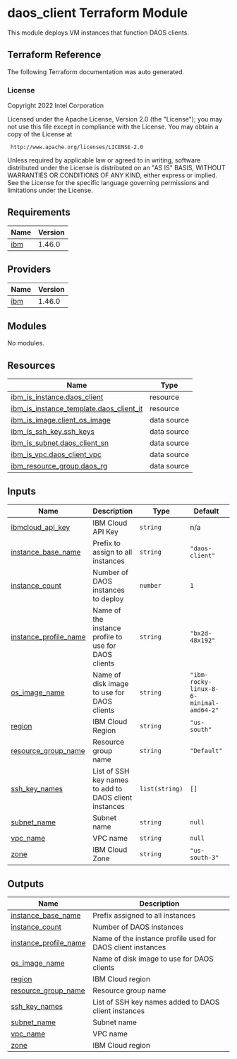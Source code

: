 # daos_client Terraform Module

This module deploys VM instances that function DAOS clients.

## Terraform Reference

The following Terraform documentation was auto generated.

### License

<!-- BEGINNING OF PRE-COMMIT-TERRAFORM DOCS HOOK -->
Copyright 2022 Intel Corporation

Licensed under the Apache License, Version 2.0 (the "License");
you may not use this file except in compliance with the License.
You may obtain a copy of the License at

     http://www.apache.org/licenses/LICENSE-2.0

Unless required by applicable law or agreed to in writing, software
distributed under the License is distributed on an "AS IS" BASIS,
WITHOUT WARRANTIES OR CONDITIONS OF ANY KIND, either express or implied.
See the License for the specific language governing permissions and
limitations under the License.

## Requirements

| Name | Version |
|------|---------|
| <a name="requirement_ibm"></a> [ibm](#requirement\_ibm) | 1.46.0 |

## Providers

| Name | Version |
|------|---------|
| <a name="provider_ibm"></a> [ibm](#provider\_ibm) | 1.46.0 |

## Modules

No modules.

## Resources

| Name | Type |
|------|------|
| [ibm_is_instance.daos_client](https://registry.terraform.io/providers/IBM-Cloud/ibm/1.46.0/docs/resources/is_instance) | resource |
| [ibm_is_instance_template.daos_client_it](https://registry.terraform.io/providers/IBM-Cloud/ibm/1.46.0/docs/resources/is_instance_template) | resource |
| [ibm_is_image.client_os_image](https://registry.terraform.io/providers/IBM-Cloud/ibm/1.46.0/docs/data-sources/is_image) | data source |
| [ibm_is_ssh_key.ssh_keys](https://registry.terraform.io/providers/IBM-Cloud/ibm/1.46.0/docs/data-sources/is_ssh_key) | data source |
| [ibm_is_subnet.daos_client_sn](https://registry.terraform.io/providers/IBM-Cloud/ibm/1.46.0/docs/data-sources/is_subnet) | data source |
| [ibm_is_vpc.daos_client_vpc](https://registry.terraform.io/providers/IBM-Cloud/ibm/1.46.0/docs/data-sources/is_vpc) | data source |
| [ibm_resource_group.daos_rg](https://registry.terraform.io/providers/IBM-Cloud/ibm/1.46.0/docs/data-sources/resource_group) | data source |

## Inputs

| Name | Description | Type | Default | Required |
|------|-------------|------|---------|:--------:|
| <a name="input_ibmcloud_api_key"></a> [ibmcloud\_api\_key](#input\_ibmcloud\_api\_key) | IBM Cloud API Key | `string` | n/a | yes |
| <a name="input_instance_base_name"></a> [instance\_base\_name](#input\_instance\_base\_name) | Prefix to assign to all instances | `string` | `"daos-client"` | no |
| <a name="input_instance_count"></a> [instance\_count](#input\_instance\_count) | Number of DAOS instances to deploy | `number` | `1` | no |
| <a name="input_instance_profile_name"></a> [instance\_profile\_name](#input\_instance\_profile\_name) | Name of the instance profile to use for DAOS clients | `string` | `"bx2d-48x192"` | no |
| <a name="input_os_image_name"></a> [os\_image\_name](#input\_os\_image\_name) | Name of disk image to use for DAOS clients | `string` | `"ibm-rocky-linux-8-6-minimal-amd64-2"` | no |
| <a name="input_region"></a> [region](#input\_region) | IBM Cloud Region | `string` | `"us-south"` | no |
| <a name="input_resource_group_name"></a> [resource\_group\_name](#input\_resource\_group\_name) | Resource group name | `string` | `"Default"` | no |
| <a name="input_ssh_key_names"></a> [ssh\_key\_names](#input\_ssh\_key\_names) | List of SSH key names to add to DAOS client instances | `list(string)` | `[]` | no |
| <a name="input_subnet_name"></a> [subnet\_name](#input\_subnet\_name) | Subnet name | `string` | `null` | no |
| <a name="input_vpc_name"></a> [vpc\_name](#input\_vpc\_name) | VPC name | `string` | `null` | no |
| <a name="input_zone"></a> [zone](#input\_zone) | IBM Cloud Zone | `string` | `"us-south-3"` | no |

## Outputs

| Name | Description |
|------|-------------|
| <a name="output_instance_base_name"></a> [instance\_base\_name](#output\_instance\_base\_name) | Prefix assigned to all instances |
| <a name="output_instance_count"></a> [instance\_count](#output\_instance\_count) | Number of DAOS instances |
| <a name="output_instance_profile_name"></a> [instance\_profile\_name](#output\_instance\_profile\_name) | Name of the instance profile used for DAOS client instances |
| <a name="output_os_image_name"></a> [os\_image\_name](#output\_os\_image\_name) | Name of disk image to use for DAOS clients |
| <a name="output_region"></a> [region](#output\_region) | IBM Cloud region |
| <a name="output_resource_group_name"></a> [resource\_group\_name](#output\_resource\_group\_name) | Resource group name |
| <a name="output_ssh_key_names"></a> [ssh\_key\_names](#output\_ssh\_key\_names) | List of SSH key names added to DAOS client instances |
| <a name="output_subnet_name"></a> [subnet\_name](#output\_subnet\_name) | Subnet name |
| <a name="output_vpc_name"></a> [vpc\_name](#output\_vpc\_name) | VPC name |
| <a name="output_zone"></a> [zone](#output\_zone) | IBM Cloud region |
<!-- END OF PRE-COMMIT-TERRAFORM DOCS HOOK -->
